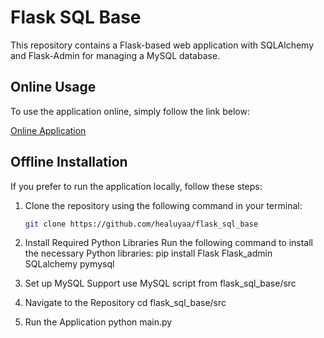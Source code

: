 # Flask SQL Base

This repository contains a Flask-based web application with SQLAlchemy and Flask-Admin for managing a MySQL database.

## Online Usage

To use the application online, simply follow the link below:

[Online Application](https://lab.d1bdg.xyz:2443/water/admin/)

## Offline Installation

If you prefer to run the application locally, follow these steps:

1. Clone the repository using the following command in your terminal:

   ```bash
   git clone https://github.com/healuyaa/flask_sql_base
   ```
2. Install Required Python Libraries
    Run the following command to install the necessary Python libraries:
    pip install Flask Flask_admin SQLalchemy pymysql
3. Set up MySQL Support
    use MySQL script from flask_sql_base/src
4. Navigate to the Repository
    cd flask_sql_base/src
5. Run the Application
    python main.py
